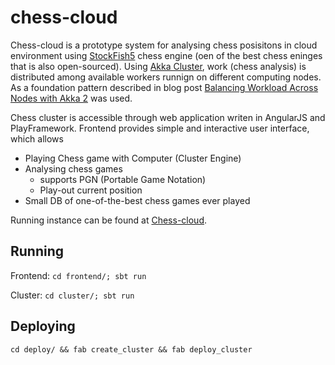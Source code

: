 # chess-cloud

Chess-cloud is a prototype system for analysing chess posisitons in cloud environment using [StockFish5](https://stockfishchess.org/) chess engine (oen of the best chess eninges that is also open-sourced). Using [Akka Cluster](http://doc.akka.io/docs/akka/2.2.0/common/cluster.html), work (chess analysis) is
distributed among available workers runnign on different computing nodes. As a foundation pattern described in blog post [Balancing Workload Across Nodes with Akka 2](http://letitcrash.com/post/29044669086/balancing-workload-across-nodes-with-akka-2) was used.

Chess cluster is accessible through web application writen in AngularJS and PlayFramework. Frontend provides simple and interactive user interface, which allows 
  - Playing Chess game with Computer (Cluster Engine) 
  - Analysing chess games 
    - supports PGN (Portable Game Notation)
    - Play-out current position 
  - Small DB of one-of-the-best chess games ever played 


Running instance can be found at [Chess-cloud](http://www.chess-cloud.com).

## Running

Frontend: `cd frontend/; sbt run`

Cluster:  `cd cluster/; sbt run`

## Deploying

`cd deploy/ && fab create_cluster && fab deploy_cluster`
